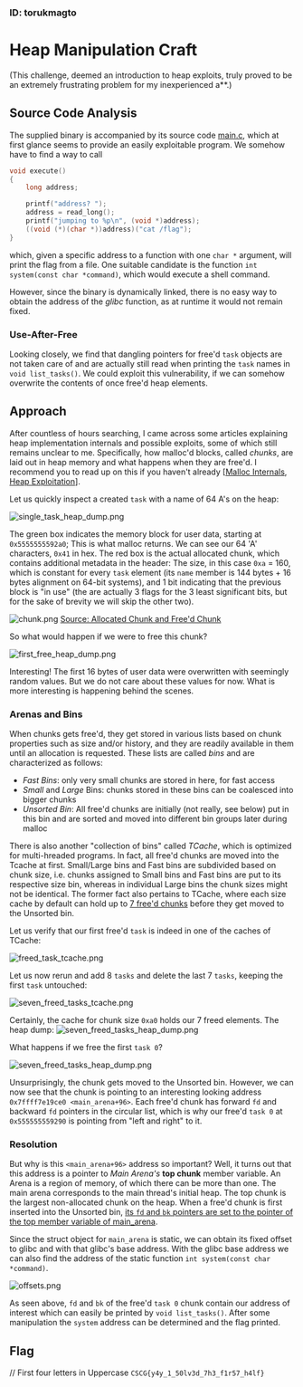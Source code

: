 ### ID: torukmagto

# Heap Manipulation Craft
(This challenge, deemed an introduction to heap exploits, truly proved to be an extremely 
frustrating problem for my inexperienced a**.)

## Source Code Analysis
The supplied binary is accompanied by its source code [main.c](./challenge-files/main.c),
which at first glance seems to provide an easily exploitable program.
We somehow have to find a way to call 
```c
void execute()
{
    long address;

    printf("address? ");
    address = read_long();
    printf("jumping to %p\n", (void *)address);
    ((void (*)(char *))address)("cat /flag");
}
```
which, given a specific address to a function with one `char *` argument, 
will print the flag from a file. One suitable candidate is the function 
`int system(const char *command)`, which would execute a shell command.

However, since the binary is dynamically linked, there is no easy way to 
obtain the address of the _glibc_ function, as at runtime it would not
remain fixed.

### Use-After-Free
Looking closely, we find that dangling pointers for free'd `task` objects
are not taken care of and are actually still read when printing the `task` names
in `void list_tasks()`. We could exploit this vulnerability, if we can
somehow overwrite the contents of once free'd heap elements.

## Approach
After countless of hours searching, I came across some articles explaining
heap implementation internals and possible exploits, 
some of which still remains unclear to me.
Specifically, how malloc'd blocks, called _chunks_, are laid out in
heap memory and what happens when they are free'd. I recommend you
to read up on this if you haven't already
[[Malloc Internals](https://sourceware.org/glibc/wiki/MallocInternals), [Heap Exploitation](https://heap-exploitation.dhavalkapil.com/)].

Let us quickly inspect a created `task` with a name of 64 A's on the heap:

![single_task_heap_dump.png](./images/single_task_heap_dump.png)


The green box indicates the memory block for user data, starting
at `0x5555555592a0`; This is what malloc returns. We can see our 64 'A' characters,
`0x41` in hex.
The red box
is the actual allocated chunk, which contains additional metadata
in the header: The size, in this case `0xa` = 160, which is constant
for every `task` element (its `name` member is 144 bytes + 16 bytes alignment on 64-bit systems),
and 1 bit indicating that the previous block is "in use" (the are actually 3 flags for the 
3 least significant bits, but for the sake of brevity we will skip the other two).

![chunk.png](./images/chunk.png)
[Source: Allocated Chunk and Free'd Chunk](https://tc.gts3.org/cs6265/2019/tut/img/heap/heap.svg)


So what would happen if we were to free this chunk?

![first_free_heap_dump.png](./images/first_free_heap_dump.png)

Interesting! The first 16 bytes of user data were overwritten with seemingly
random values. But we do not care about these values for now. What is more
interesting is happening behind the scenes.

### Arenas and Bins
When chunks gets free'd, they get stored in various lists based on chunk properties
such as size and/or history, and they are readily available in them until an allocation is requested.
These lists are called _bins_ and are characterized
as follows:
- _Fast Bins_: only very small chunks are stored in here, for fast access
- _Small_ and _Large_ Bins: chunks stored in these bins can be coalesced into bigger chunks
- _Unsorted Bin_: All free'd chunks are initially (not really, see below) put in this bin and are sorted
  and moved into different bin groups later during malloc

There is also another "collection of bins" called _TCache_, which is optimized for 
multi-hreaded programs. In fact, all free'd chunks are moved into the Tcache
at first. Small/Large bins and Fast bins are subdivided based on chunk size, 
i.e. chunks assigned to Small bins and Fast bins are put to its respective size bin,
whereas in individual Large bins the chunk sizes might not be identical.
The former fact also pertains to TCache, where each size cache by default
can hold up to [7 free'd chunks](https://www.gnu.org/software/libc/manual/html_node/Memory-Allocation-Tunables.html#index-glibc_002emalloc_002etcache_005fcount) 
before they get moved to the Unsorted bin.

Let us verify that our first free'd `task` is indeed in one of the caches of TCache:

![freed_task_tcache.png](./images/freed_task_tcache.png)

Let us now rerun and add 8 `tasks` and delete the last 7 `tasks`, keeping
the first `task` untouched:

![seven_freed_tasks_tcache.png](./images/seven_freed_tasks_tcache.png)

Certainly, the cache for chunk size `0xa0` holds our 7 freed elements.
The heap dump:
![seven_freed_tasks_heap_dump.png](./images/re_seven_freed_tasks_heap_dump.png)

What happens if we free the first `task 0`?

![seven_freed_tasks_heap_dump.png](./images/unsorted_bin.png)

Unsurprisingly, the chunk gets moved to the Unsorted bin. However, 
we can now see that the chunk is pointing to an interesting looking
address `0x7ffff7e19ce0 <main_arena+96>`. Each free'd chunk has forward `fd`
and backward `fd` pointers in the circular list, which is why our free'd
`task 0` at `0x555555559290` is pointing from "left and right" to it.

### Resolution

But why is this `<main_arena+96>` address so important?
Well, it turns out that this address is a pointer to  _Main Arena's_
**top chunk** member variable. An Arena is a region of memory, of which
there can be more than one. The main arena corresponds to the main thread's
initial heap. The top chunk is the largest non-allocated chunk on the heap.
When a free'd chunk is first inserted into the Unsorted bin, 
[its `fd` and `bk` pointers are set to the pointer of the top member variable of main_arena](https://codebrowser.dev/glibc/glibc/malloc/malloc.c.html#4622).

Since the struct object for `main_arena` is static, we can obtain
its fixed offset to glibc and with that glibc's base address.
With the glibc base address we can also find the address of the static function
`int system(const char *command)`.

![offsets.png](./images/offsets.png)

As seen above, `fd` and `bk` of the free'd `task 0` chunk contain our address 
of interest which can easily be printed by `void list_tasks()`.
 After some manipulation the `system` address can be determined and the flag printed.


## Flag
// First four letters in Uppercase
``CSCG{y4y_1_50lv3d_7h3_f1r57_h4lf}``
